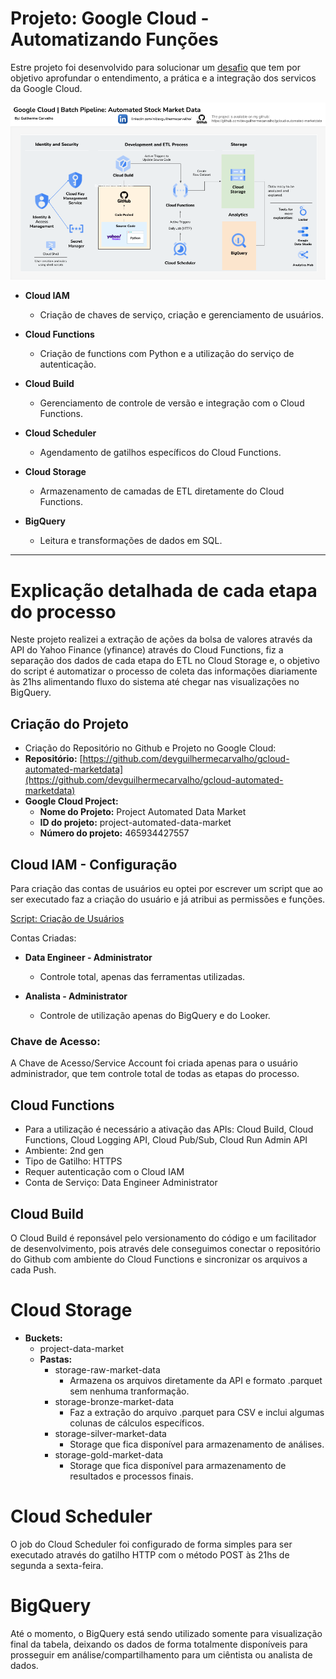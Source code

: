 # Projeto: Google Cloud - Automatizando Funções

Estre projeto foi desenvolvido para solucionar um [desafio](./docs/questions.md) que tem por objetivo aprofundar o entendimento, a prática e a integração dos servicos da Google Cloud.

![1721694906293](image/readme/1721694906293.png)

- **Cloud IAM**

  - Criação de chaves de serviço, criação e gerenciamento de usuários.
- **Cloud Functions**

  - Criação de functions com Python e a utilização do serviço de autenticação.
- **Cloud Build**

  - Gerenciamento de controle de versão e integração com o Cloud Functions.
- **Cloud Scheduler**

  - Agendamento de gatilhos específicos do Cloud Functions.
- **Cloud Storage**

  - Armazenamento de camadas de ETL diretamente do Cloud Functions.
- **BigQuery**

  - Leitura e transformações de dados em SQL.

---

# **Explicação detalhada de cada etapa do processo**

Neste projeto realizei a extração de ações da bolsa de valores através da API do Yahoo Finance (yfinance) através do Cloud Functions, fiz a separação dos dados de cada etapa do ETL no Cloud Storage e, o objetivo do script é automatizar o processo de coleta das informações diariamente às 21hs alimentando fluxo do sistema até chegar nas visualizações no BigQuery.

## **Criação do Projeto**

- Criação do Repositório no Github e Projeto no Google Cloud:
- **Repositório:** [https://github.com/devguilhermecarvalho/gcloud-automated-marketdata](https://github.com/devguilhermecarvalho/gcloud-automated-marketdata)
- **Google Cloud Project:**
  - **Nome do Projeto:** Project Automated Data Market
  - **ID do projeto:** project-automated-data-market
  - **Número do projeto:** 465934427557

## Cloud IAM - Configuração

Para criação das contas de usuários eu optei por escrever um script que ao ser executado faz a criação do usuário e já atribui as permissões e funções.

[Script: Criação de Usuários](./scripts/admin_user_assign_roles.sh)

Contas Criadas:

- **Data Engineer - Administrator**

  - Controle total, apenas das ferramentas utilizadas.
- **Analista - Administrator**

  - Controle de utilização apenas do BigQuery e do Looker.

### **Chave de Acesso:**

A Chave de Acesso/Service Account foi criada apenas para o usuário administrador, que tem controle total de todas as etapas do processo.

## Cloud Functions

- Para a utilização é necessário a ativação das APIs: Cloud Build, Cloud Functions, Cloud Logging API, Cloud Pub/Sub, Cloud Run Admin API
- Ambiente: 2nd gen
- Tipo de Gatilho: HTTPS
- Requer autenticação com o Cloud IAM
- Conta de Serviço: Data Engineer Administrator

## Cloud Build

O Cloud Build é reponsável pelo versionamento do código e um facilitador de desenvolvimento, pois através dele conseguimos conectar o repositório do Github com ambiente do Cloud Functions e sincronizar os arquivos a cada Push.

# Cloud Storage

- **Buckets:**
  - project-data-market
  - **Pastas:**
    - storage-raw-market-data
      - Armazena os arquivos diretamente da API e formato .parquet sem nenhuma tranformação.
    - storage-bronze-market-data
      - Faz a extração do arquivo .parquet para CSV e inclui algumas colunas de cálculos específicos.
    - storage-silver-market-data
      - Storage que fica disponível para armazenamento de análises.
    - storage-gold-market-data
      - Storage que fica disponível para armazenamento de resultados e processos finais.

# Cloud Scheduler

O job do Cloud Scheduler foi configurado de forma simples para ser executado através do gatilho HTTP com o método POST às 21hs de segunda a sexta-feira.

# BigQuery

Até o momento, o BigQuery está sendo utilizado somente para visualização final da tabela, deixando os dados de forma totalmente disponíveis para prosseguir em análise/compartilhamento para um ciêntista ou analista de dados.
